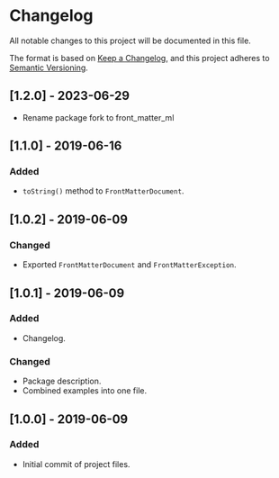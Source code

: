 # Changelog
All notable changes to this project will be documented in this file.

The format is based on [Keep a Changelog](https://keepachangelog.com/en/1.0.0/),
and this project adheres to [Semantic Versioning](https://semver.org/spec/v2.0.0.html).

## [1.2.0] - 2023-06-29
- Rename package fork to front_matter_ml


## [1.1.0] - 2019-06-16

### Added
- `toString()` method to `FrontMatterDocument`.

## [1.0.2] - 2019-06-09

### Changed
- Exported `FrontMatterDocument` and `FrontMatterException`.

## [1.0.1] - 2019-06-09

### Added
- Changelog.

### Changed
- Package description.
- Combined examples into one file.


## [1.0.0] - 2019-06-09

### Added
- Initial commit of project files.
